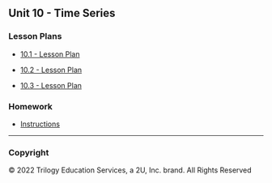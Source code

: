 ## Unit 10 - Time Series

### Lesson Plans

* [10.1 - Lesson Plan](1/LessonPlan.md)

* [10.2 - Lesson Plan](2/LessonPlan.md)

* [10.3 - Lesson Plan](3/LessonPlan.md)

### Homework

* [Instructions](../../02-Homework/10-Time-Series/Instructions/README.md)

- - -

### Copyright

© 2022 Trilogy Education Services, a 2U, Inc. brand. All Rights Reserved
